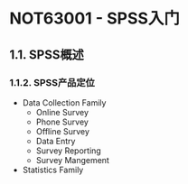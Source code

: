 # NOT63001 - SPSS入门

## 1.1. SPSS概述

### 1.1.2. SPSS产品定位

* Data Collection Family
  * Online Survey
  * Phone Survey
  * Offline Survey
  * Data Entry
  * Survey Reporting
  * Survey Mangement
* Statistics Family



